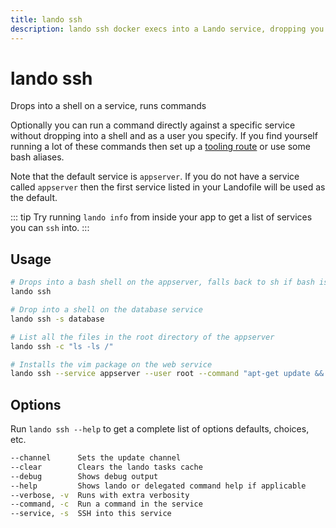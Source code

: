 ```yaml
---
title: lando ssh
description: lando ssh docker execs into a Lando service, dropping you into a shell by default or running specific commands as a given user.
---
```


# lando ssh

Drops into a shell on a service, runs commands

Optionally you can run a command directly against a specific service without dropping into a shell and as a user you specify. If you find yourself running a lot of these commands then set up a [tooling route](https://docs.lando.dev/core/v3/tooling.html) or use some bash aliases.

Note that the default service is `appserver`. If you do not have a service called `appserver` then the first service listed in your Landofile will be used as the default.

::: tip
Try running `lando info` from inside your app to get a list of services you can `ssh` into.
:::

## Usage

```sh
# Drops into a bash shell on the appserver, falls back to sh if bash is unavailable
lando ssh

# Drop into a shell on the database service
lando ssh -s database

# List all the files in the root directory of the appserver
lando ssh -c "ls -ls /"

# Installs the vim package on the web service
lando ssh --service appserver --user root --command "apt-get update && apt install vim -y"
```

## Options

Run `lando ssh --help` to get a complete list of options defaults, choices, etc.

```sh
--channel      Sets the update channel                                                  [array] [choices: "edge", "none", "stable"]
--clear        Clears the lando tasks cache                                                                               [boolean]
--debug        Shows debug output                                                                                         [boolean]
--help         Shows lando or delegated command help if applicable                                                        [boolean]
--verbose, -v  Runs with extra verbosity                                                                                    [count]
--command, -c  Run a command in the service
--service, -s  SSH into this service                                                                         [default: "appserver"]
```
